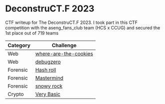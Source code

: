 # DeconstruCT.F 2023
CTF writeup for The DeconstruCT.F 2023. I took part in this CTF competition with the aseng_fans_club team (HCS x CCUG) and secured the 1st place out of 719 teams

| Category | Challenge |
| --- | --- |
| Web | [where-are-the-cookies](/2023/DeconstruCT.F%202023/where-are-the-cookies/)
| Web | [debugzero](/2023/DeconstruCT.F%202023/debugzero/)
| Forensic | [Hash roll](/2023/DeconstruCT.F%202023/Hash%20roll/)
| Forensic | [Mastermind](/2023/DeconstruCT.F%202023/Mastermind/)
| Forensic | [snowy rock](/2023/DeconstruCT.F%202023/snowy%20rock/)
| Crypto | [Very Basic](/2023/DeconstruCT.F%202023/Very%20Basic/)